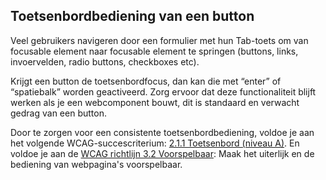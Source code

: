 ## Toetsenbordbediening van een button

Veel gebruikers navigeren door een formulier met hun Tab-toets om van focusable element naar focusable element te springen (buttons, links, invoervelden, radio buttons, checkboxes etc).

Krijgt een button de toetsenbordfocus, dan kan die met “enter” of “spatiebalk” worden geactiveerd. Zorg ervoor dat deze functionaliteit blijft werken als je een webcomponent bouwt, dit is standaard en verwacht gedrag van een button.

Door te zorgen voor een consistente toetsenbordbediening, voldoe je aan het volgende WCAG-succescriterium: [2.1.1 Toetsenbord (niveau A)](https://www.w3.org/WAI/WCAG22/Understanding/keyboard.html).
En voldoe je aan de [WCAG richtlijn 3.2 Voorspelbaar](https://www.w3.org/WAI/WCAG22/Understanding/predictable.html): Maak het uiterlijk en de bediening van webpagina's voorspelbaar.
